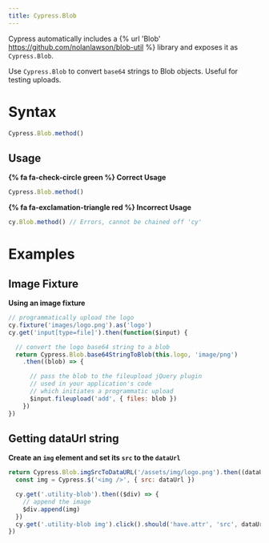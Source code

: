```yaml
---
title: Cypress.Blob
---
```


Cypress automatically includes a {% url 'Blob' https://github.com/nolanlawson/blob-util %} library and exposes it as `Cypress.Blob`.

Use `Cypress.Blob` to convert `base64` strings to Blob objects. Useful for testing uploads.

# Syntax

```javascript
Cypress.Blob.method()
```

## Usage

**{% fa fa-check-circle green %} Correct Usage**

```javascript
Cypress.Blob.method()
```

**{% fa fa-exclamation-triangle red %} Incorrect Usage**

```javascript
cy.Blob.method() // Errors, cannot be chained off 'cy'
```

# Examples

## Image Fixture

**Using an image fixture**

```javascript
// programmatically upload the logo
cy.fixture('images/logo.png').as('logo')
cy.get('input[type=file]').then(function($input) {

  // convert the logo base64 string to a blob
  return Cypress.Blob.base64StringToBlob(this.logo, 'image/png')
    .then((blob) => {

      // pass the blob to the fileupload jQuery plugin
      // used in your application's code
      // which initiates a programmatic upload
      $input.fileupload('add', { files: blob })
    })
})
```

## Getting dataUrl string

**Create an `img` element and set its `src` to the `dataUrl`**

```javascript
return Cypress.Blob.imgSrcToDataURL('/assets/img/logo.png').then((dataUrl) => {
  const img = Cypress.$('<img />', { src: dataUrl })

  cy.get('.utility-blob').then(($div) => {
    // append the image
    $div.append(img)
  })
  cy.get('.utility-blob img').click().should('have.attr', 'src', dataUrl)
})
```
